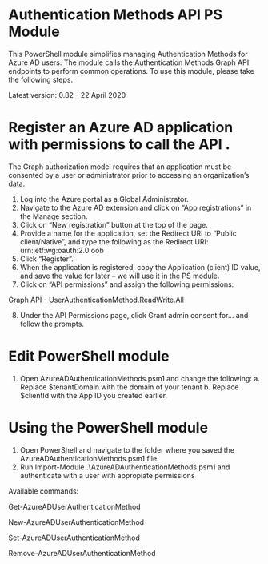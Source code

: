 # Authentication Methods API PS Module

This PowerShell module simplifies managing Authentication Methods for Azure AD users. The module calls the Authentication Methods Graph API endpoints to perform common operations. 
To use this module, please take the following steps.

Latest version: 0.82 - 22 April 2020

#   Register an Azure AD application with permissions to call the API .

The Graph authorization model requires that an application must be consented by a user or administrator prior to accessing an organization’s data.  
1.	Log into the Azure portal as a Global Administrator.
2.	Navigate to the Azure AD extension and click on “App registrations” in the Manage section.
3.	Click on “New registration” button at the top of the page.
4.	Provide a name for the application, set the Redirect URI to “Public client/Native”, and type the following as the Redirect URI:
urn:ietf:wg:oauth:2.0:oob
5.	Click “Register”.
6.	When the application is registered, copy the Application (client) ID value, and save the value for later – we will use it in the PS module.
7.	Click on “API permissions” and assign the following permissions:

  Graph API - UserAuthenticationMethod.ReadWrite.All

8.	Under the API Permissions page, click Grant admin consent for… and follow the prompts.

#   Edit PowerShell module

1.	Open AzureADAuthenticationMethods.psm1 and change the following: 
  a.	Replace $tenantDomain with the domain of your tenant
  b.	Replace $clientId with the App ID you created earlier. 
 
#   Using the PowerShell module

1.	Open PowerShell and navigate to the folder where you saved the AzureADAuthenticationMethods.psm1 file.
2.  Run Import-Module .\AzureADAuthenticationMethods.psm1 and authenticate with a user with appropiate permissions


Available commands:

Get-AzureADUserAuthenticationMethod

New-AzureADUserAuthenticationMethod

Set-AzureADUserAuthenticationMethod

Remove-AzureADUserAuthenticationMethod
